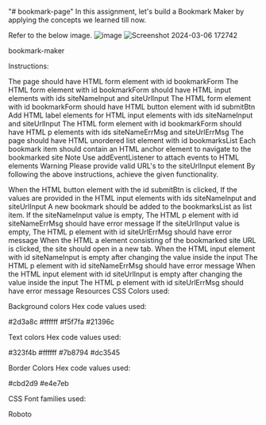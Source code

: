 "# bookmark-page" 
In this assignment, let's build a Bookmark Maker by applying the concepts we learned till now.

Refer to the below image.
![image](https://github.com/rajeshkumarruppa/bookmark-page/assets/150770437/2d962da7-f3a7-420e-bb80-538223b3d1e1)
![Screenshot 2024-03-06 172742](https://github.com/rajeshkumarruppa/bookmark-page/assets/150770437/0f747fc8-a254-4172-b38e-2859a58e634b)


bookmark-maker

Instructions:

The page should have HTML form element with id bookmarkForm
The HTML form element with id bookmarkForm should have HTML input elements with ids siteNameInput and siteUrlInput
The HTML form element with id bookmarkForm should have HTML button element with id submitBtn
Add HTML label elements for HTML input elements with ids siteNameInput and siteUrlInput
The HTML form element with id bookmarkForm should have HTML p elements with ids siteNameErrMsg and siteUrlErrMsg
The page should have HTML unordered list element with id bookmarksList
Each bookmark item should contain an HTML anchor element to navigate to the bookmarked site
Note
Use addEventListener to attach events to HTML elements
Warning
Please provide valid URL's to the siteUrlInput element
By following the above instructions, achieve the given functionality.

When the HTML button element with the id submitBtn is clicked,
If the values are provided in the HTML input elements with ids siteNameInput and siteUrlInput
A new bookmark should be added to the bookmarksList as list item.
If the siteNameInput value is empty,
The HTML p element with id siteNameErrMsg should have error message
If the siteUrlInput value is empty,
The HTML p element with id siteUrlErrMsg should have error message
When the HTML a element consisting of the bookmarked site URL is clicked, the site should open in a new tab.
When the HTML input element with id siteNameInput is empty after changing the value inside the input
The HTML p element with id siteNameErrMsg should have error message
When the HTML input element with id siteUrlInput is empty after changing the value inside the input
The HTML p element with id siteUrlErrMsg should have error message
Resources
CSS Colors used:

Background colors Hex code values used:

#2d3a8c
#ffffff
#f5f7fa
#21396c

Text colors Hex code values used:

#323f4b
#ffffff
#7b8794
#dc3545

Border Colors Hex code values used:

#cbd2d9
#e4e7eb

CSS Font families used:

Roboto
